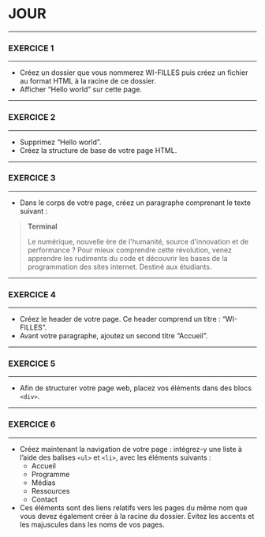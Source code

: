 # JOUR

---

### EXERCICE 1
---

- Créez un dossier que vous nommerez WI-FILLES puis créez un fichier au format HTML à la racine de ce dossier.
- Afficher “Hello world” sur cette page.

---

### EXERCICE 2
---

- Supprimez “Hello world”.
- Créez la structure de base de votre page HTML.

---

### EXERCICE 3
---

- Dans le corps de votre page, créez un paragraphe comprenant le texte suivant :

> **Terminal**
>
> Le numérique, nouvelle ère de l’humanité, source d’innovation et de performance ? Pour mieux comprendre cette révolution, venez apprendre les rudiments du code et découvrir les bases de la programmation des sites internet. Destiné aux étudiants.

---

### EXERCICE 4
---

- Créez le header de votre page. Ce header comprend un titre : “WI-FILLES”.
- Avant votre paragraphe, ajoutez un second titre “Accueil”.

---

### EXERCICE 5
---

- Afin de structurer votre page web, placez vos éléments dans des blocs `<div>`.

---

### EXERCICE 6
---

- Créez maintenant la navigation de votre page : intégrez-y une liste à l’aide des balises `<ul>` et `<li>`, avec les éléments suivants :
  - Accueil
  - Programme
  - Médias
  - Ressources
  - Contact
- Ces éléments sont des liens relatifs vers les pages du même nom que vous devez également créer à la racine du dossier. Évitez les accents et les majuscules dans les noms de vos pages.

